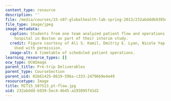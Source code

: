 ```yaml
---
content_type: resource
description: ''
file: /media/courses/15-s07-globalhealth-lab-spring-2013/232abdddb9395ec44b45a193095f41d2_MIT15_S07S13_pt-flow.jpg
file_type: image/jpeg
image_metadata:
  caption: Students from one team analyzed patient flow and operations at a local
    hospital in Boston as part of their interim study.
  credit: Figure courtesy of Ali S. Kamil, Dmitriy E. Lyan, Nicole Yap, and MIT Student.
    Used with permission.
  image-alt: A timetable of scheduled patient operations.
learning_resource_types: []
ocw_type: OCWImage
parent_title: Pre-trip Deliverables
parent_type: CourseSection
parent_uid: 01b61425-8619-596a-c333-24796b9e4e49
resourcetype: Image
title: MIT15_S07S13_pt-flow.jpg
uid: 232abddd-b939-5ec4-4b45-a193095f41d2
---
```

